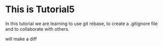 # This is Tutorial5

In this tutorial we are
learning to use git rebase, to create a .gitignore file and to collaborate with others.


will make a diff